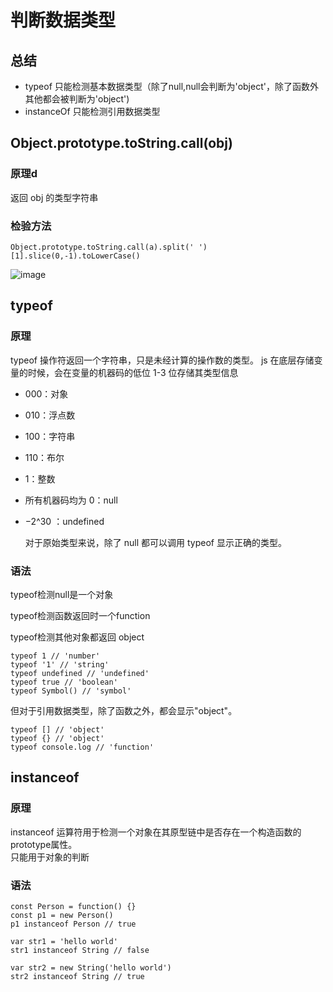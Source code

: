 # 判断数据类型
## 总结
- typeof 只能检测基本数据类型（除了null,null会判断为'object'，除了函数外其他都会被判断为'object')
- instanceOf 只能检测引用数据类型

## Object.prototype.toString.call(obj)

### 原理d

返回 obj 的类型字符串
### 检验方法
```
Object.prototype.toString.call(a).split(' ')[1].slice(0,-1).toLowerCase()
```
![image](https://user-gold-cdn.xitu.io/2019/9/1/16ce893dc0828b6a?imageView2/0/w/1280/h/960/format/webp/ignore-error/1)

## typeof

### 原理

typeof 操作符返回一个字符串，只是未经计算的操作数的类型。
js 在底层存储变量的时候，会在变量的机器码的低位 1-3 位存储其类型信息

- 000：对象
- 010：浮点数
- 100：字符串
- 110：布尔
- 1：整数
- 所有机器码均为 0：null
- −2^30 ：undefined

  对于原始类型来说，除了 null 都可以调用 typeof 显示正确的类型。

### 语法

typeof检测null是一个对象

typeof检测函数返回时一个function

typeof检测其他对象都返回 object

```
typeof 1 // 'number'
typeof '1' // 'string'
typeof undefined // 'undefined'
typeof true // 'boolean'
typeof Symbol() // 'symbol'

```

但对于引用数据类型，除了函数之外，都会显示"object"。

```
typeof [] // 'object'
typeof {} // 'object'
typeof console.log // 'function'
```

## instanceof

### 原理

instanceof 运算符用于检测一个对象在其原型链中是否存在一个构造函数的prototype属性。  
只能用于对象的判断

### 语法

```
const Person = function() {}
const p1 = new Person()
p1 instanceof Person // true

var str1 = 'hello world'
str1 instanceof String // false

var str2 = new String('hello world')
str2 instanceof String // true
```
